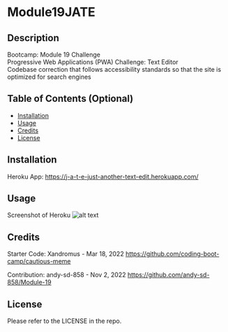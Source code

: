 # Module19JATE

## Description

Bootcamp: Module 19 Challenge <br />
Progressive Web Applications (PWA) Challenge: Text Editor <br />
Codebase correction that follows accessibility standards so that the site is optimized for search engines <br />


## Table of Contents (Optional)

- [Installation](#Installation)
- [Usage](#Usage)
- [Credits](#Credits)
- [License](#License)


## Installation
Heroku App: https://j-a-t-e-just-another-text-edit.herokuapp.com/



## Usage
Screenshot of Heroku
![alt text](placeholder)



## Credits
Starter Code:
Xandromus - Mar 18, 2022
https://github.com/coding-boot-camp/cautious-meme

Contribution:
andy-sd-858 - Nov 2, 2022
https://github.com/andy-sd-858/Module-19
## License

Please refer to the LICENSE in the repo.
